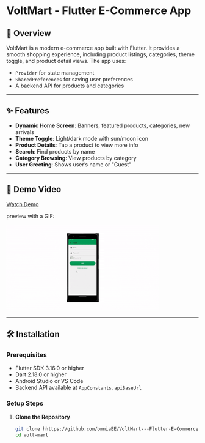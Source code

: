 # VoltMart - Flutter E-Commerce App

## 🚀 Overview

VoltMart is a modern e-commerce app built with Flutter. It provides a smooth shopping experience, including product listings, categories, theme toggle, and product detail views. The app uses:

- `Provider` for state management
- `SharedPreferences` for saving user preferences
- A backend API for products and categories

---

## ✨ Features

- **Dynamic Home Screen**: Banners, featured products, categories, new arrivals
- **Theme Toggle**: Light/dark mode with sun/moon icon
- **Product Details**: Tap a product to view more info
- **Search**: Find products by name
- **Category Browsing**: View products by category
- **User Greeting**: Shows user’s name or "Guest"

---

## 🎥 Demo Video

[Watch Demo](https://drive.google.com/drive/folders/1NKjQO1yeGN2If2-2s5SmakL0TEmdghAy?usp=sharing)

preview with a GIF:

![VoltMart Demo](assets/images/demo.gif)

---

## 🛠 Installation

### Prerequisites

- Flutter SDK 3.16.0 or higher
- Dart 2.18.0 or higher
- Android Studio or VS Code
- Backend API available at `AppConstants.apiBaseUrl`

### Setup Steps

1. **Clone the Repository**
   ```bash
   git clone hhttps://github.com/omniaEE/VoltMart---Flutter-E-Commerce-App
   cd volt-mart
   ```
